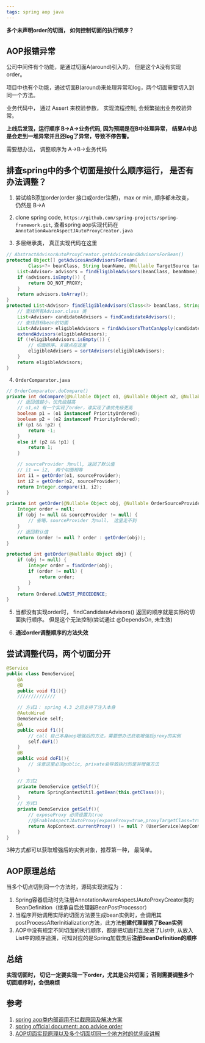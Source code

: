 ```yaml
---
tags: spring aop java
---
```


**多个未声明order的切面， 如何控制切面的执行顺序？**

## AOP报错异常

公司中间件有个功能，是通过切面A(around)引入的， 但是这个A没有实现order。

项目中也有个功能，通过切面B(around)来处理异常和log，两个切面需要切入到同一个方法。

业务代码中， 通过 Assert 来校验参数， 实现流程控制, 会频繁抛出业务校验异常。

**上线后发现，运行顺序 B->A->业务代码, 因为预期是在B中处理异常， 结果A中总是会走到一堆异常并且还log了异常，导致不停告警。**

需要想办法， 调整顺序为 A->B->业务代码


## 排查spring中的多个切面是按什么顺序运行， 是否有办法调整？

1. 尝试给B添加order(order 接口或order注解)，max or min, 顺序都未改变， 仍然是 B->A

2. clone spring code, `https://github.com/spring-projects/spring-framework.git`,  查看spring aop实现代码在 `AnnotationAwareAspectJAutoProxyCreator.java`

3. 多层继承类， 真正实现代码在这里

```java
// AbstractAdvisorAutoProxyCreator.getAdvicesAndAdvisorsForBean()
protected Object[] getAdvicesAndAdvisorsForBean(
        Class<?> beanClass, String beanName, @Nullable TargetSource targetSource) {
    List<Advisor> advisors = findEligibleAdvisors(beanClass, beanName);
    if (advisors.isEmpty()) {
        return DO_NOT_PROXY;
    }
    return advisors.toArray();
}
protected List<Advisor> findEligibleAdvisors(Class<?> beanClass, String beanName) {
    // 查找所有Advisor.class 类
    List<Advisor> candidateAdvisors = findCandidateAdvisors();
    // 查找目标bean的切面
    List<Advisor> eligibleAdvisors = findAdvisorsThatCanApply(candidateAdvisors, beanClass, beanName);
    extendAdvisors(eligibleAdvisors);
    if (!eligibleAdvisors.isEmpty()) {
        // 切面排序。关键点在这里
        eligibleAdvisors = sortAdvisors(eligibleAdvisors);
    }
    return eligibleAdvisors;
}
```

4. `OrderComparator.java`

```java
// OrderComparator.doCompare()
private int doCompare(@Nullable Object o1, @Nullable Object o2, @Nullable OrderSourceProvider sourceProvider) {
    // 返回值越小，优先级越高
    // o1,o2 有一个实现了order，谁实现了谁优先级更高
    boolean p1 = (o1 instanceof PriorityOrdered);
    boolean p2 = (o2 instanceof PriorityOrdered);
    if (p1 && !p2) {
        return -1;
    }
    else if (p2 && !p1) {
        return 1;
    }

    // sourceProvider 为null, 返回了默认值
    // i1 == i2,  两个切面相等
    int i1 = getOrder(o1, sourceProvider);
    int i2 = getOrder(o2, sourceProvider);
    return Integer.compare(i1, i2);
}

private int getOrder(@Nullable Object obj, @Nullable OrderSourceProvider sourceProvider) {
    Integer order = null;
    if (obj != null && sourceProvider != null) {
        // 省略，sourceProvider 为null， 这里走不到
    }
    // 返回默认值
    return (order != null ? order : getOrder(obj));
}

protected int getOrder(@Nullable Object obj) {
    if (obj != null) {
        Integer order = findOrder(obj);
        if (order != null) {
            return order;
        }
    }
    return Ordered.LOWEST_PRECEDENCE;
}
```

5. 当都没有实现order时， findCandidateAdvisors() 返回的顺序就是实际的切面执行顺序。 但是这个无法控制(尝试通过 @DependsOn, 未生效)

6. **通过order调整顺序的方法失效**


## 尝试调整代码，两个切面分开

```java
@Service
public class DemoService{
    @A
    @B
    public void f1(){}
    //////////////

    // 方式1： spring 4.3 之后支持了注入本身
    @AutoWired
    DemoService self;
    @A
    public void f1(){
        // call 自己本身aop增强后的方法，需要想办法获取增强后proxy的实例
        self.doF1()
    }
    @B
    public void doF1(){
        // 注意这里必须public, private会导致执行的是非增强方法
    }

    // 方式2 
	private DemoService getSelf(){
		return SpringContextUtil.getBean(this.getClass());
	}
    // 方式3
    private DemoService getSelf(){
		// exposeProxy 必须设置为true
		//@EnableAspectJAutoProxy(exposeProxy=true,proxyTargetClass=true)
		return AopContext.currentProxy() != null ? (UserService)AopContext.currentProxy() : this;
	}
}
```

3种方式都可以获取增强后的实例对象，推荐第一种， 最简单。

## AOP原理总结

当多个切点切到同一个方法时，源码实现流程为：
1. Spring容器启动时先注册AnnotationAwareAspectJAutoProxyCreator类的BeanDefinition（继承自后处理器BeanPostProcessor）
2. 当程序开始调用实际的切面方法要生成bean实例时，会调用其postProcessAfterInitialization方法，此方法**创建代理替换了Bean实例**
3. AOP中没有规定不同切面的执行顺序，都是把切面打乱放进了List<Advisor>中, 从放入List中的顺序追溯，可知对应的是Spring加载类后**注册BeanDefinition的顺序**

## 总结

**实现切面时， 切记一定要实现一下order，尤其是公共切面； 否则需要调整多个切面顺序时，会很麻烦**

## 参考

1. [spring aop类内部调用不拦截原因及解决方案](https://blog.csdn.net/dream_broken/article/details/72911148)
2. [spring official document: aop advice order](https://docs.spring.io/spring-framework/docs/current/reference/html/core.html#aop-ataspectj-advice-ordering)
3. [AOP切面实现原理以及多个切面切同一个地方时的优先级讲解](https://www.cnblogs.com/zzq6032010/p/10526815.html)